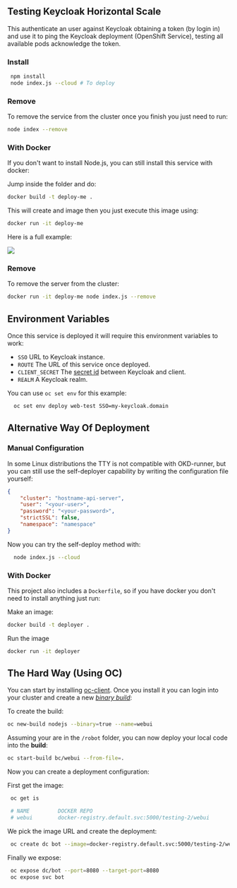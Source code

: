 ## Testing Keycloak Horizontal Scale

This authenticate an user against Keycloak obtaining a token (by login in) and use it to ping the Keycloak deployment (OpenShift Service), testing all available pods acknowledge the token.


### Install

```sh
 npm install
 node index.js --cloud # To deploy
```

### Remove

To remove the service from the cluster once you finish you just need to run:

```sh
node index --remove
```


### With Docker

If you don't want to install Node.js, you can still install this service with docker:

Jump inside the folder and do:

```sh
docker build -t deploy-me .
```

This will create and image then you just execute this image using: 

```sh
docker run -it deploy-me
```

Here is a full example: 

![](https://github.com/cesarvr/keycloak-examples/blob/master/docs/docker-deployment.gif?raw=true)



### Remove

To remove the server from the cluster: 

```sh
docker run -it deploy-me node index.js --remove
```


## Environment Variables

Once this service is deployed it will require this environment variables to work:

- ``SSO`` URL to Keycloak instance.
- ``ROUTE`` The URL of this service once deployed.
- ``CLIENT_SECRET`` The [secret id](https://www.keycloak.org/docs/2.5/server_admin/topics/clients/oidc/confidential.html) between Keycloak and client.
- ``REALM`` A Keycloak realm.

You can use ``oc set env`` for this example:

```sh
  oc set env deploy web-test SSO=my-keycloak.domain
```

## Alternative Way Of Deployment


### Manual Configuration 

In some Linux distributions the TTY is not compatible with OKD-runner, but you can still use the self-deployer capability by writing the configuration file yourself: 

```json
{
    "cluster": "hostname-api-server",
    "user": "<your-user>",
    "password": "<your-password>",
    "strictSSL": false,
    "namespace": "namespace"
}
```

Now you can try the self-deploy method with: 

```sh
  node index.js --cloud
```

### With Docker

This project also includes a ``Dockerfile``, so if you have docker you don't need to install anything just run: 


Make an image: 

```sh
docker build -t deployer .
```

Run the image

```sh
docker run -it deployer 
```

 


## The Hard Way (Using OC) 

You can start by installing [oc-client](https://github.com/cesarvr/Openshift#linuxmacosx). Once you install it you can login into your cluster and create a new [*binary build*](https://cesarvr.io/post/buildconfig/): 


To create the build: 

```sh
oc new-build nodejs --binary=true --name=webui
```


Assuming your are in the ``/robot`` folder, you can now deploy your local code into the **build**: 

```sh
oc start-build bc/webui --from-file=.
```


Now you can create a deployment configuration: 

First get the image: 

```sh 
 oc get is

 # NAME         DOCKER REPO                                             TAGS      UPDATED
 # webui        docker-registry.default.svc:5000/testing-2/webui
```

We pick the image URL and create the deployment:

```sh
 oc create dc bot --image=docker-registry.default.svc:5000/testing-2/webui
```

Finally we expose:

```sh
 oc expose dc/bot --port=8080 --target-port=8080
 oc expose svc bot
```



